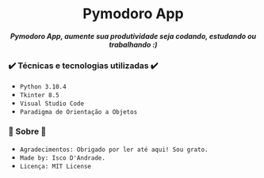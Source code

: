 <h1 align="center"> Pymodoro App </h1>

<h5 align="center"> Pymodoro App, aumente sua produtividade seja codando, estudando ou trabalhando :) </h5>

<h3> ✔️ Técnicas e tecnologias utilizadas ✔️ </h3>

- ``Python 3.10.4``
- ``Tkinter 8.5``
- ``Visual Studio Code``
- ``Paradigma de Orientação a Objetos``

<h3> 🎇 Sobre 🎇 </h3>

- ``Agradecimentos: Obrigado por ler até aqui! Sou grato.``
- ``Made by: Isco D'Andrade.`` 
- ``Licença: MIT License``
